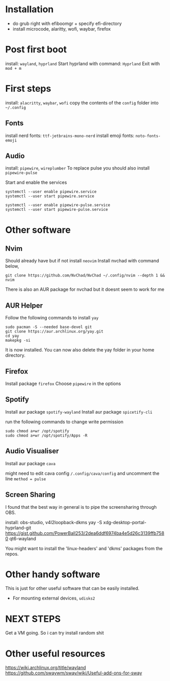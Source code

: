 
# Installation

- do grub right with efiboomgr + specify efi-directory
- install microcode, alaritty, wofi, waybar, firefox

# Post first boot
install: `wayland`, `hyprland`
Start hyprland with command: `Hyprland`
Exit with `mod + m`

# First steps
install: `alacritty`, `waybar`, `wofi`
copy the contents of the `config` folder into `~/.config`

## Fonts
install nerd fonts: `ttf-jetbrains-mono-nerd`
install emoji fonts: `noto-fonts-emoji`

## Audio
install: `pipewire`, `wireplumber`
To replace pulse you should also install `pipewire-pulse`

Start and enable the services
```
systemctl --user enable pipewire.service
systemctl --user start pipewire.service

systemctl --user enable pipewire-pulse.service
systemctl --user start pipewire-pulse.service
```

# Other software

## Nvim
Should already have but if not install `neovim`
Install nvchad with command below,
```
git clone https://github.com/NvChad/NvChad ~/.config/nvim --depth 1 && nvim
```

There is also an AUR package for nvchad but it doesnt seem to work for me

## AUR Helper
Follow the following commands to install `yay`
```
sudo pacman -S --needed base-devel git
git clone https://aur.archlinux.org/yay.git
cd yay
makepkg -si
```

It is now installed. You can now also delete the yay folder in your home directory. 

## Firefox
Install package `firefox`
Choose `pipewire` in the options

## Spotify
Install aur package `spotify-wayland`
Install aur package `spicetify-cli`

run the following commands to change write permission
```
sudo chmod a+wr /opt/spotify
sudo chmod a+wr /opt/spotify/Apps -R
```

## Audio Visualiser
Install aur package `cava`

might need to edit cava config `/.config/cava/config` and uncomment the line `method = pulse`

## Screen Sharing
I found that the best way in general is to pipe the screensharing through OBS. 

install: obs-studio, v4l2loopback-dkms
yay -S xdg-desktop-portal-hyprland-git
https://gist.github.com/PowerBall253/2dea6ddf6974ba4e5d26c3139ffb7580
qt6-wayland

You might want to install the 'linux-headers' and 'dkms' packages from the repos.

# Other handy software
This is just for other useful software that can be easily installed.
- For mounting external devices, `udisks2`

# NEXT STEPS 
Get a VM going. So i can try install random shit

# Other useful resources
https://wiki.archlinux.org/title/wayland
https://github.com/swaywm/sway/wiki/Useful-add-ons-for-sway
